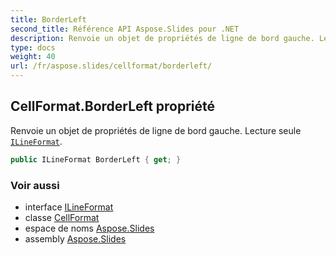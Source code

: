 ```yaml
---
title: BorderLeft
second_title: Référence API Aspose.Slides pour .NET
description: Renvoie un objet de propriétés de ligne de bord gauche. Lecture seule ILineFormataspose.slides/ilineformat.
type: docs
weight: 40
url: /fr/aspose.slides/cellformat/borderleft/
---
```


## CellFormat.BorderLeft propriété

Renvoie un objet de propriétés de ligne de bord gauche. Lecture seule [`ILineFormat`](../../ilineformat).

```csharp
public ILineFormat BorderLeft { get; }
```

### Voir aussi

* interface [ILineFormat](../../ilineformat)
* classe [CellFormat](../../cellformat)
* espace de noms [Aspose.Slides](../../cellformat)
* assembly [Aspose.Slides](../../../)

<!-- NE PAS ÉDITER : généré par xmldocmd pour Aspose.Slides.dll -->